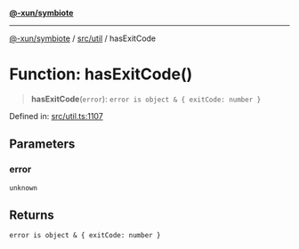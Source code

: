 [**@-xun/symbiote**](../../../README.md)

***

[@-xun/symbiote](../../../README.md) / [src/util](../README.md) / hasExitCode

# Function: hasExitCode()

> **hasExitCode**(`error`): `error is object & { exitCode: number }`

Defined in: [src/util.ts:1107](https://github.com/Xunnamius/symbiote/blob/4058415994948905c0e64092da29324812f36a24/src/util.ts#L1107)

## Parameters

### error

`unknown`

## Returns

`error is object & { exitCode: number }`
